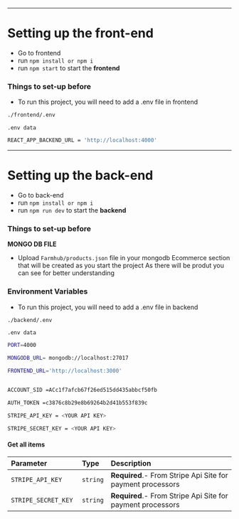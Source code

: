 
---
# Setting up the front-end
- Go to frontend
- run `npm install or npm i`
- run `npm start` to start the **frontend**
### Things to set-up before
- To run this project, you will need to add a .env file in frontend
```bash 
./frontend/.env
 ```
``.env data``
```bash
REACT_APP_BACKEND_URL = 'http://localhost:4000'
```
----
# Setting up the back-end
- Go to back-end
- run `npm install or npm i`
- run `npm run dev` to start the **backend**
  
### Things to set-up before
**MONGO DB FILE**

- Upload `Farmhub/products.json` file in your mongodb Ecommerce section that will be created as you start the project
As there will be produt you can see for better understanding

### Environment Variables
- To run this project, you will need to add a .env file in backend
```bash 
./backend/.env
 ```
`.env data`
```bash
PORT=4000

MONGODB_URL= mongodb://localhost:27017

FRONTEND_URL='http://localhost:3000'


ACCOUNT_SID =ACc1f7afcb67f26ed515dd435abbcf50fb

AUTH_TOKEN =c3876c8b29e8b69264b2d41b553f839c

STRIPE_API_KEY = <YOUR API KEY>

STRIPE_SECRET_KEY = <YOUR API KEY>
```

#### Get all items

| Parameter | Type     | Description                |
| :-------- | :------- | :------------------------- |
| `STRIPE_API_KEY `  | `string` | **Required**.- From Stripe Api Site  for payment processors|
|`STRIPE_SECRET_KEY `| `string` |**Required**.- From Stripe Api Site for payment processors|